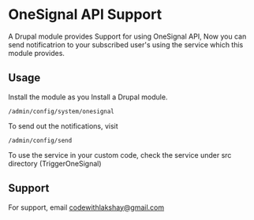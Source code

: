 
# OneSignal API Support

A Drupal module provides Support for using OneSignal API, Now you can send notificatrion to your subscribed user's using the service which this module provides.




## Usage

Install the module as you Install a Drupal module.

```http
/admin/config/system/onesignal
```

To send out the notifications, visit

```http
/admin/config/send
```

To use the service in your custom code, check the service under src directory (TriggerOneSignal)


## Support

For support, email codewithlakshay@gmail.com

